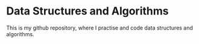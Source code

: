 # Data Structures and Algorithms


This is my github repository, where I practise and code data structures and algorithms.